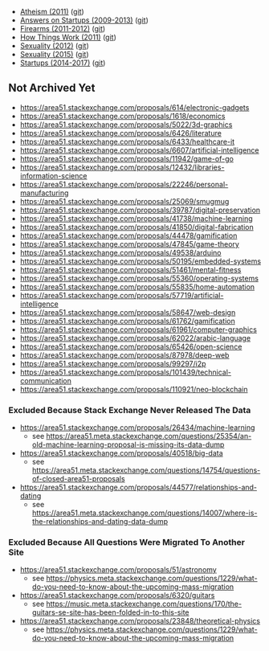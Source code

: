 - [Atheism (2011)](https://collapsed-stacks.github.io/atheism/)
  ([git](https://github.com/collapsed-stacks/atheism/))
- [Answers on Startups (2009-2013)](https://collapsed-stacks.github.io/onstartups/)
  ([git](https://github.com/collapsed-stacks/onstartups/))
- [Firearms (2011-2012)](https://collapsed-stacks.github.io/firearms/)
  ([git](https://github.com/collapsed-stacks/firearms/))
- [How Things Work (2011)](https://collapsed-stacks.github.io/htw/)
  ([git](https://github.com/collapsed-stacks/htw/))
- [Sexuality (2012)](https://collapsed-stacks.github.io/sexuality/)
  ([git](https://github.com/collapsed-stacks/sexuality/))
- [Sexuality (2015)](https://collapsed-stacks.github.io/sexuality-2015/)
  ([git](https://github.com/collapsed-stacks/sexuality-2015/))
- [Startups (2014-2017)](https://collapsed-stacks.github.io/startups/)
  ([git](https://github.com/collapsed-stacks/startups/))

## Not Archived Yet

- https://area51.stackexchange.com/proposals/614/electronic-gadgets
- https://area51.stackexchange.com/proposals/1618/economics
- https://area51.stackexchange.com/proposals/5022/3d-graphics
- https://area51.stackexchange.com/proposals/6426/literature
- https://area51.stackexchange.com/proposals/6433/healthcare-it
- https://area51.stackexchange.com/proposals/6607/artificial-intelligence
- https://area51.stackexchange.com/proposals/11942/game-of-go
- https://area51.stackexchange.com/proposals/12432/libraries-information-science
- https://area51.stackexchange.com/proposals/22246/personal-manufacturing
- https://area51.stackexchange.com/proposals/25069/smugmug
- https://area51.stackexchange.com/proposals/39787/digital-preservation
- https://area51.stackexchange.com/proposals/41738/machine-learning
- https://area51.stackexchange.com/proposals/41850/digital-fabrication
- https://area51.stackexchange.com/proposals/44478/gamification
- https://area51.stackexchange.com/proposals/47845/game-theory
- https://area51.stackexchange.com/proposals/49538/arduino
- https://area51.stackexchange.com/proposals/50195/embedded-systems
- https://area51.stackexchange.com/proposals/51461/mental-fitness
- https://area51.stackexchange.com/proposals/55360/operating-systems
- https://area51.stackexchange.com/proposals/55835/home-automation
- https://area51.stackexchange.com/proposals/57719/artificial-intelligence
- https://area51.stackexchange.com/proposals/58647/web-design
- https://area51.stackexchange.com/proposals/61762/gamification
- https://area51.stackexchange.com/proposals/61961/computer-graphics
- https://area51.stackexchange.com/proposals/62022/arabic-language
- https://area51.stackexchange.com/proposals/65426/open-science
- https://area51.stackexchange.com/proposals/87978/deep-web
- https://area51.stackexchange.com/proposals/99297/i2p
- https://area51.stackexchange.com/proposals/101439/technical-communication
- https://area51.stackexchange.com/proposals/110921/neo-blockchain

### Excluded Because Stack Exchange Never Released The Data

- https://area51.stackexchange.com/proposals/26434/machine-learning
  - see https://area51.meta.stackexchange.com/questions/25354/an-old-machine-learning-proposal-is-missing-its-data-dump
- https://area51.stackexchange.com/proposals/40518/big-data
  - see https://area51.meta.stackexchange.com/questions/14754/questions-of-closed-area51-proposals
- https://area51.stackexchange.com/proposals/44577/relationships-and-dating
  - see https://area51.meta.stackexchange.com/questions/14007/where-is-the-relationships-and-dating-data-dump

### Excluded Because All Questions Were Migrated To Another Site

- https://area51.stackexchange.com/proposals/51/astronomy
  - see https://physics.meta.stackexchange.com/questions/1229/what-do-you-need-to-know-about-the-upcoming-mass-migration
- https://area51.stackexchange.com/proposals/6320/guitars
  - see https://music.meta.stackexchange.com/questions/170/the-guitars-se-site-has-been-folded-in-to-this-site
- https://area51.stackexchange.com/proposals/23848/theoretical-physics
  - see https://physics.meta.stackexchange.com/questions/1229/what-do-you-need-to-know-about-the-upcoming-mass-migration
